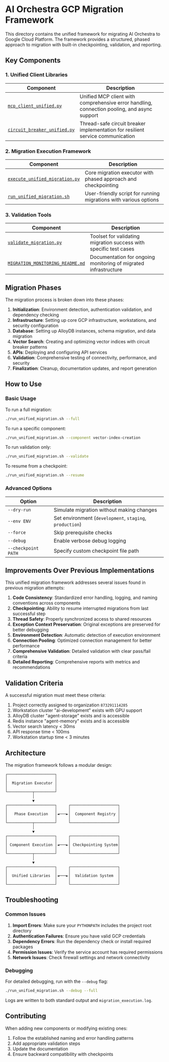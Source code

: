 # AI Orchestra GCP Migration Framework

This directory contains the unified framework for migrating AI Orchestra to Google Cloud Platform. The framework provides a structured, phased approach to migration with built-in checkpointing, validation, and reporting.

## Key Components

### 1. Unified Client Libraries

| Component | Description |
|-----------|-------------|
| [`mcp_client_unified.py`](./mcp_client_unified.py) | Unified MCP client with comprehensive error handling, connection pooling, and async support |
| [`circuit_breaker_unified.py`](./circuit_breaker_unified.py) | Thread-safe circuit breaker implementation for resilient service communication |

### 2. Migration Execution Framework

| Component | Description |
|-----------|-------------|
| [`execute_unified_migration.py`](./execute_unified_migration.py) | Core migration executor with phased approach and checkpointing |
| [`run_unified_migration.sh`](./run_unified_migration.sh) | User-friendly script for running migrations with various options |

### 3. Validation Tools

| Component | Description |
|-----------|-------------|
| [`validate_migration.py`](./validate_migration.py) | Toolset for validating migration success with specific test cases |
| [`MIGRATION_MONITORING_README.md`](./MIGRATION_MONITORING_README.md) | Documentation for ongoing monitoring of migrated infrastructure |

## Migration Phases

The migration process is broken down into these phases:

1. **Initialization**: Environment detection, authentication validation, and dependency checking
2. **Infrastructure**: Setting up core GCP infrastructure, workstations, and security configuration
3. **Database**: Setting up AlloyDB instances, schema migration, and data migration
4. **Vector Search**: Creating and optimizing vector indices with circuit breaker patterns
5. **APIs**: Deploying and configuring API services
6. **Validation**: Comprehensive testing of connectivity, performance, and security
7. **Finalization**: Cleanup, documentation updates, and report generation

## How to Use

### Basic Usage

To run a full migration:

```bash
./run_unified_migration.sh --full
```

To run a specific component:

```bash
./run_unified_migration.sh --component vector-index-creation
```

To run validation only:

```bash
./run_unified_migration.sh --validate
```

To resume from a checkpoint:

```bash
./run_unified_migration.sh --resume
```

### Advanced Options

| Option | Description |
|--------|-------------|
| `--dry-run` | Simulate migration without making changes |
| `--env ENV` | Set environment (`development`, `staging`, `production`) |
| `--force` | Skip prerequisite checks |
| `--debug` | Enable verbose debug logging |
| `--checkpoint PATH` | Specify custom checkpoint file path |

## Improvements Over Previous Implementations

This unified migration framework addresses several issues found in previous migration attempts:

1. **Code Consistency**: Standardized error handling, logging, and naming conventions across components
2. **Checkpointing**: Ability to resume interrupted migrations from last successful step
3. **Thread Safety**: Properly synchronized access to shared resources
4. **Exception Context Preservation**: Original exceptions are preserved for better debugging
5. **Environment Detection**: Automatic detection of execution environment
6. **Connection Pooling**: Optimized connection management for better performance
7. **Comprehensive Validation**: Detailed validation with clear pass/fail criteria
8. **Detailed Reporting**: Comprehensive reports with metrics and recommendations

## Validation Criteria

A successful migration must meet these criteria:

1. Project correctly assigned to organization `873291114285`
2. Workstation cluster "ai-development" exists with GPU support
3. AlloyDB cluster "agent-storage" exists and is accessible
4. Redis instance "agent-memory" exists and is accessible 
5. Vector search latency < 30ms
6. API response time < 100ms
7. Workstation startup time < 3 minutes

## Architecture

The migration framework follows a modular design:

```
┌─────────────────────┐
│                     │
│  Migration Executor │
│                     │
└───────────┬─────────┘
            │
            ▼
┌─────────────────────┐     ┌─────────────────────┐
│                     │     │                     │
│   Phase Execution   │◄───►│  Component Registry │
│                     │     │                     │
└───────────┬─────────┘     └─────────────────────┘
            │
            ▼
┌─────────────────────┐     ┌─────────────────────┐
│                     │     │                     │
│ Component Execution │◄───►│ Checkpointing System│
│                     │     │                     │
└───────────┬─────────┘     └─────────────────────┘
            │
            ▼
┌─────────────────────┐     ┌─────────────────────┐
│                     │     │                     │
│  Unified Libraries  │◄───►│  Validation System  │
│                     │     │                     │
└─────────────────────┘     └─────────────────────┘
```

## Troubleshooting

### Common Issues

1. **Import Errors**: Make sure your `PYTHONPATH` includes the project root directory
2. **Authentication Failures**: Ensure you have valid GCP credentials
3. **Dependency Errors**: Run the dependency check or install required packages
4. **Permission Issues**: Verify the service account has required permissions
5. **Network Issues**: Check firewall settings and network connectivity

### Debugging

For detailed debugging, run with the `--debug` flag:

```bash
./run_unified_migration.sh --debug --full
```

Logs are written to both standard output and `migration_execution.log`.

## Contributing

When adding new components or modifying existing ones:

1. Follow the established naming and error handling patterns
2. Add appropriate validation steps
3. Update the documentation
4. Ensure backward compatibility with checkpoints
